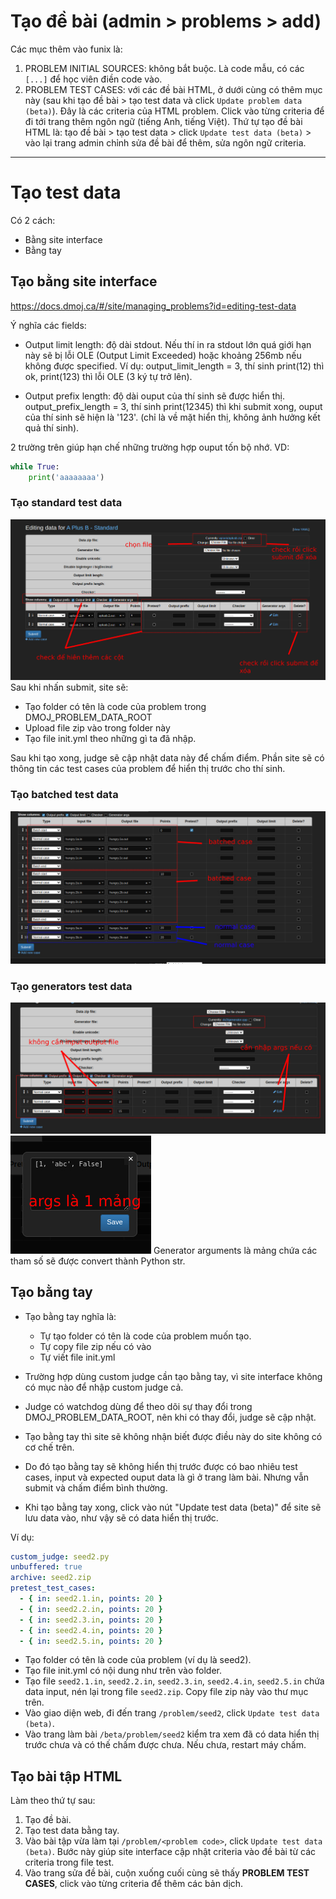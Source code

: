 # Tạo đề bài (admin > problems > add)

Các mục thêm vào funix là:

1. PROBLEM INITIAL SOURCES: không bắt buộc. Là code mẫu, có các `[...]` để học viên điền code vào.
2. PROBLEM TEST CASES: với các đề bài HTML, ở dưới cùng có thêm mục này (sau khi tạo đề bài > tạo test data và click `Update problem data (beta)`). Đây là các criteria của HTML problem. Click vào từng criteria để đi tới trang thêm ngôn ngữ (tiếng Anh, tiếng Việt). Thứ tự tạo đề bài HTML là: tạo đề bài > tạo test data > click `Update test data (beta)` > vào lại trang admin chỉnh sửa đề bài để thêm, sửa ngôn ngữ criteria.

---

# Tạo test data

Có 2 cách:

- Bằng site interface
- Bằng tay

## Tạo bằng site interface

https://docs.dmoj.ca/#/site/managing_problems?id=editing-test-data

Ý nghĩa các fields:

- Output limit length: độ dài stdout. Nếu thí in ra stdout lớn quá giới hạn này sẽ bị lỗi OLE (Output Limit Exceeded) hoặc khoảng 256mb nếu không được specified. Ví dụ: output_limit_length = 3, thí sinh print(12) thì ok, print(123) thì lỗi OLE (3 ký tự trở lên).

- Output prefix length: độ dài ouput của thí sinh sẽ được hiển thị. output_prefix_length = 3, thí sinh print(12345) thì khi submit xong, ouput của thí sinh sẽ hiện là '123'. (chỉ là về mặt hiển thị, không ảnh hưởng kết quả thí sinh).

2 trường trên giúp hạn chế những trường hợp ouput tốn bộ nhớ. VD:

```python
while True:
    print('aaaaaaaa')
```

### Tạo standard test data

![standard test data](./images/standard.jpg)
Sau khi nhấn submit, site sẽ:

- Tạo folder có tên là code của problem trong DMOJ_PROBLEM_DATA_ROOT
- Upload file zip vào trong folder này
- Tạo file init.yml theo những gì ta đã nhập.

Sau khi tạo xong, judge sẽ cập nhật data này để chấm điểm.
Phần site sẽ có thông tin các test cases của problem để hiển thị trước cho thí sinh.

### Tạo batched test data

![Batched test data](./images/batched-cases.jpg)

### Tạo generators test data

![Generator test data 1](./images/generator-1.jpg)
![Generator test data 2](./images/generator-2.jpg)
Generator arguments là mảng chứa các tham số sẽ được convert thành Python str.

## Tạo bằng tay

- Tạo bằng tay nghĩa là:

  - Tự tạo folder có tên là code của problem muốn tạo.
  - Tự copy file zip nếu có vào
  - Tự viết file init.yml

- Trường hợp dùng custom judge cần tạo bằng tay, vì site interface không có mục nào để nhập custom judge cả.
- Judge có watchdog dùng để theo dõi sự thay đổi trong DMOJ_PROBLEM_DATA_ROOT, nên khi có thay đổi, judge sẽ cập nhật.
- Tạo bằng tay thì site sẽ không nhận biết được điều này do site không có cơ chế trên.
- Do đó tạo bằng tay sẽ không hiển thị trước được có bao nhiêu test cases, input và expected ouput data là gì ở trang làm bài. Nhưng vẫn submit và chấm điểm bình thường.
- Khi tạo bằng tay xong, click vào nút "Update test data (beta)" để site sẽ lưu data vào, như vậy sẽ có data hiển thị trước.

Ví dụ:

```yml
custom_judge: seed2.py
unbuffered: true
archive: seed2.zip
pretest_test_cases:
  - { in: seed2.1.in, points: 20 }
  - { in: seed2.2.in, points: 20 }
  - { in: seed2.3.in, points: 20 }
  - { in: seed2.4.in, points: 20 }
  - { in: seed2.5.in, points: 20 }
```

- Tạo folder có tên là code của problem (ví dụ là seed2).
- Tạo file init.yml có nội dung như trên vào folder.
- Tạo file `seed2.1.in`, `seed2.2.in`, `seed2.3.in`, `seed2.4.in`, `seed2.5.in` chứa data input, nén lại trong file `seed2.zip`. Copy file zip này vào thư mục trên.
- Vào giao diện web, đi đến trang `/problem/seed2`, click `Update test data (beta)`.
- Vào trang làm bài `/beta/problem/seed2` kiểm tra xem đã có data hiển thị trước chưa và có thế chấm được chưa. Nếu chưa, restart máy chấm.

## Tạo bài tập HTML

Làm theo thứ tự sau:

1. Tạo đề bài.
2. Tạo test data bằng tay.
3. Vào bài tập vừa làm tại `/problem/<problem code>`, click `Update test data (beta)`. Bước này giúp site interface cập nhật criteria vào đề bài từ các criteria trong file test.
4. Vào trang sửa đề bài, cuộn xuống cuối cùng sẽ thấy **PROBLEM TEST CASES**, click vào từng criteria để thêm các bản dịch.
